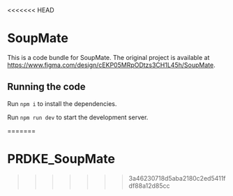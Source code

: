 <<<<<<< HEAD

  # SoupMate

  This is a code bundle for SoupMate. The original project is available at https://www.figma.com/design/cEKP05MRpODtzs3CH1L45h/SoupMate.

  ## Running the code

  Run `npm i` to install the dependencies.

  Run `npm run dev` to start the development server.
  
=======
# PRDKE_SoupMate
>>>>>>> 3a46230718d5aba2180c2ed5411fdf88a12d85cc
